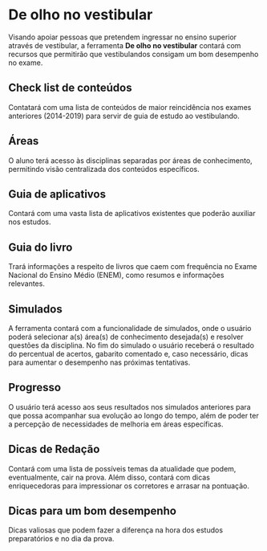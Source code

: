 # De olho no vestibular

Visando apoiar pessoas que pretendem ingressar no ensino superior através de vestibular, a ferramenta **De olho no vestibular** contará com recursos que permitirão que vestibulandos consigam um bom desempenho no exame.

## Check list de conteúdos

Contatará com uma lista de conteúdos de maior reincidência nos exames anteriores (2014-2019) para servir de guia de estudo ao vestibulando.

## Áreas

O aluno terá acesso às disciplinas separadas por áreas de conhecimento, permitindo visão centralizada dos conteúdos específicos.

## Guia de aplicativos

Contará com uma vasta lista de aplicativos existentes que poderão auxiliar nos estudos.

## Guia do livro

Trará informações a respeito de livros que caem com frequência no Exame Nacional do Ensino Médio (ENEM), como resumos e informações relevantes.

## Simulados

A ferramenta contará com a funcionalidade de simulados, onde o usuário poderá selecionar a(s) área(s) de conhecimento desejada(s) e resolver questões da disciplina. No fim do simulado o usuário receberá o resultado do percentual de acertos, gabarito comentado e, caso necessário, dicas para aumentar o desempenho nas próximas tentativas.  

## Progresso 

O usuário terá acesso aos seus resultados nos simulados anteriores para que possa acompanhar sua evolução ao longo do tempo, além de poder ter a percepção de necessidades de melhoria em áreas específicas. 

## Dicas de Redação

Contará com uma lista de possíveis temas da atualidade que podem, eventualmente, cair na prova. Além disso, contará com dicas enriquecedoras para impressionar os corretores e arrasar na pontuação.

## Dicas para um bom desempenho

Dicas valiosas que podem fazer a diferença na hora dos estudos preparatórios e no dia da prova.







